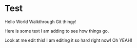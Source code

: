 # Test
Hello World Walkthrough Git thingy!

Here is some text I am adding to see how things go.

Look at me edit this! I am editing it so hard right now! Oh YEAH!
